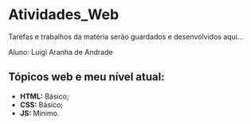 # Atividades_Web
Tarefas e trabalhos da matéria serão guardados e desenvolvidos aqui...

Aluno: Luigi Aranha de Andrade
## Tópicos web e meu nível atual:
- **HTML:** Básico;
- **CSS:** Básico;
- **JS:** Mínimo.